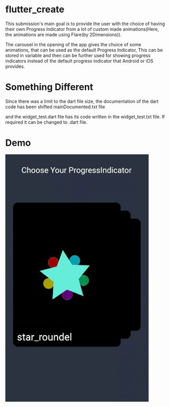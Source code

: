 # flutter_create
This submission's main goal is to provide the user with the choice of having their own Progress Indicator from
a lot of custom made animations(Here, the animations are made using Flare(by 2Dimensions)).

The carousel in the opening of the app gives the choice of some animations, that can be used as the default Progress Indicator,
This can be stored in variable and then can be further used for showing progress indicators instead of the default progress indicator
that Android or iOS provides.

# Something Different

Since there was a limit to the dart file size, the documentation of the dart code has been shifted mainDocumented.txt file

and the widget_test.dart file has its code written in the widget_test.txt file. If required it can be changed to .dart file.


# Demo

![DemoGif](demoview.gif)
